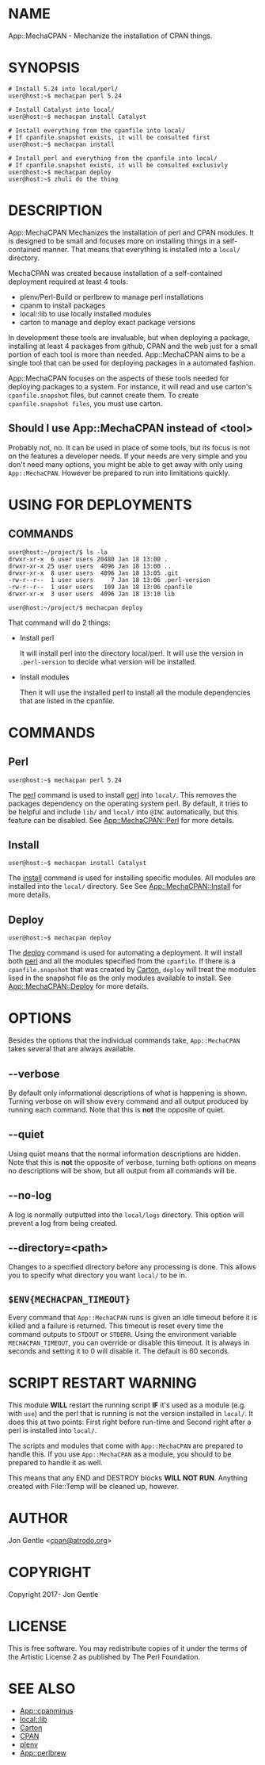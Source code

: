# NAME

App::MechaCPAN - Mechanize the installation of CPAN things.

# SYNOPSIS

    # Install 5.24 into local/perl/
    user@host:~$ mechacpan perl 5.24
    
    # Install Catalyst into local/
    user@host:~$ mechacpan install Catalyst
    
    # Install everything from the cpanfile into local/
    # If cpanfile.snapshot exists, it will be consulted first
    user@host:~$ mechacpan install
    
    # Install perl and everything from the cpanfile into local/
    # If cpanfile.snapshot exists, it will be consulted exclusivly
    user@host:~$ mechacpan deploy
    user@host:~$ zhuli do the thing

# DESCRIPTION

App::MechaCPAN Mechanizes the installation of perl and CPAN modules.
It is designed to be small and focuses more on installing things in a self-contained manner. That means that everything is installed into a `local/` directory.

MechaCPAN was created because installation of a self-contained deployment required at least 4 tools:

- plenv/Perl-Build or perlbrew to manage perl installations
- cpanm to install packages
- local::lib to use locally installed modules
- carton to manage and deploy exact package versions

In development these tools are invaluable, but when deploying a package, installing at least 4 packages from github, CPAN and the web just for a small portion of each tool is more than needed. App::MechaCPAN aims to be a single tool that can be used for deploying packages in a automated fashion.

App::MechaCPAN focuses on the aspects of these tools needed for deploying packages to a system. For instance, it will read and use carton's `cpanfile.snapshot` files, but cannot create them. To create `cpanfile.snapshot files`, you must use carton.

## Should I use App::MechaCPAN instead of &lt;tool>

Probably not, no. It can be used in place of some tools, but its focus is not on the features a developer needs. If your needs are very simple and you don't need many options, you might be able to get away with only using `App::MechaCPAN`. However be prepared to run into limitations quickly.

# USING FOR DEPLOYMENTS

## COMMANDS

    user@host:~/project/$ ls -la
    drwxr-xr-x  6 user users 20480 Jan 18 13:00 .
    drwxr-xr-x 25 user users  4096 Jan 18 13:00 ..
    drwxr-xr-x  8 user users  4096 Jan 18 13:05 .git
    -rw-r--r--  1 user users     7 Jan 18 13:06 .perl-version
    -rw-r--r--  1 user users   109 Jan 18 13:06 cpanfile
    drwxr-xr-x  3 user users  4096 Jan 18 13:10 lib
    
    user@host:~/project/$ mechacpan deploy

That command will do 2 things:

- Install perl

    It will install perl into the directory local/perl.  It will use the version in `.perl-version` to decide what version will be installed.

- Install modules

    Then it will use the installed perl to install all the module dependencies that are listed in the cpanfile.

# COMMANDS

## Perl

    user@host:~$ mechacpan perl 5.24

The [perl](https://metacpan.org/pod/App::MechaCPAN::Perl) command is used to install [perl](https://metacpan.org/pod/perl) into `local/`. This removes the packages dependency on the operating system perl. By default, it tries to be helpful and include `lib/` and `local/` into `@INC` automatically, but this feature can be disabled. See [App::MechaCPAN::Perl](https://metacpan.org/pod/App::MechaCPAN::Perl) for more details.

## Install

    user@host:~$ mechacpan install Catalyst

The [install](https://metacpan.org/pod/App::MechaCPAN::Install) command is used for installing specific modules. All modules are installed into the `local/` directory. See See [App::MechaCPAN::Install](https://metacpan.org/pod/App::MechaCPAN::Install) for more details.

## Deploy

    user@host:~$ mechacpan deploy

The [deploy](https://metacpan.org/pod/App::MechaCPAN::Deploy) command is used for automating a deployment. It will install both [perl](https://metacpan.org/pod/perl) and all the modules specified from the `cpanfile`. If there is a `cpanfile.snapshot` that was created by [Carton](https://metacpan.org/pod/Carton), `deploy` will treat the modules lised in the snapshot file as the only modules available to install. See [App::MechaCPAN::Deploy](https://metacpan.org/pod/App::MechaCPAN::Deploy) for more details.

# OPTIONS

Besides the options that the individual commands take, `App::MechaCPAN` takes several that are always available.

## --verbose

By default only informational descriptions of what is happening is shown. Turning verbose on will show every command and all output produced by running each command. Note that this is **not** the opposite of quiet.

## --quiet

Using quiet means that the normal information descriptions are hidden. Note that this is **not** the opposite of verbose, turning both options on means no descriptions will be show, but all output from all commands will be.

## --no-log

A log is normally outputted into the `local/logs` directory. This option will prevent a log from being created.

## --directory=&lt;path>

Changes to a specified directory before any processing is done. This allows you to specify what directory you want `local/` to be in.

## `$ENV{MECHACPAN_TIMEOUT}`

Every command that `App::MechaCPAN` runs is given an idle timeout before it is killed and a failure is returned. This timeout is reset every time the command outputs to `STDOUT` or `STDERR`. Using the environment variable `MECHACPAN_TIMEOUT`, you can override or disable this timeout. It is always in seconds and setting it to 0 will disable it. The default is 60 seconds.

# SCRIPT RESTART WARNING

This module **WILL** restart the running script **IF** it's used as a module (e.g. with `use`) and the perl that is running is not the version installed in `local/`. It does this at two points: First right before run-time and Second right after a perl is installed into `local/`.

The scripts and modules that come with `App::MechaCPAN` are prepared to handle this. If you use `App::MechaCPAN` as a module, you should to be prepared to handle it as well.

This means that any END and DESTROY blocks **WILL NOT RUN**. Anything created with File::Temp will be cleaned up, however.

# AUTHOR

Jon Gentle &lt;cpan@atrodo.org>

# COPYRIGHT

Copyright 2017- Jon Gentle

# LICENSE

This is free software. You may redistribute copies of it under the terms of the Artistic License 2 as published by The Perl Foundation.

# SEE ALSO

- [App::cpanminus](https://metacpan.org/pod/App::cpanminus)
- [local::lib](https://metacpan.org/pod/local::lib)
- [Carton](https://metacpan.org/pod/Carton)
- [CPAN](https://metacpan.org/pod/CPAN)
- [plenv](https://github.com/tokuhirom/plenv)
- [App::perlbrew](https://metacpan.org/pod/App::perlbrew)
